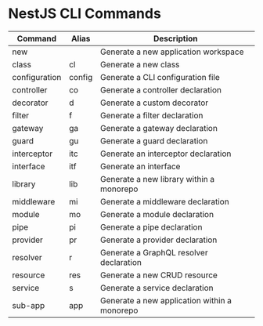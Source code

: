 # NestJS CLI Commands

| Command        | Alias | Description                                  |
| -------------- | ----- | -------------------------------------------- |
| new            |       | Generate a new application workspace         |
| class          | cl    | Generate a new class                         |
| configuration  | config| Generate a CLI configuration file            |
| controller     | co    | Generate a controller declaration            |
| decorator      | d     | Generate a custom decorator                  |
| filter         | f     | Generate a filter declaration                |
| gateway        | ga    | Generate a gateway declaration               |
| guard          | gu    | Generate a guard declaration                 |
| interceptor    | itc   | Generate an interceptor declaration          |
| interface      | itf   | Generate an interface                        |
| library        | lib   | Generate a new library within a monorepo     |
| middleware     | mi    | Generate a middleware declaration            |
| module         | mo    | Generate a module declaration                |
| pipe           | pi    | Generate a pipe declaration                  |
| provider       | pr    | Generate a provider declaration              |
| resolver       | r     | Generate a GraphQL resolver declaration      |
| resource       | res   | Generate a new CRUD resource                 |
| service        | s     | Generate a service declaration               |
| sub-app        | app   | Generate a new application within a monorepo |
